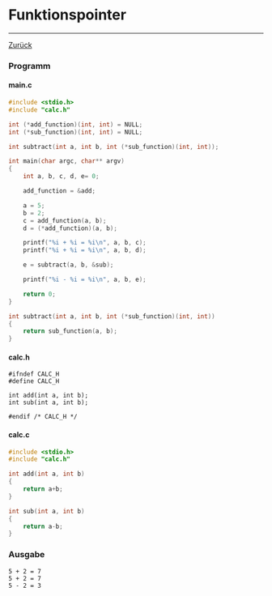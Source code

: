 # Funktionspointer
---
[Zurück](../README.md)

### Programm

#### main.c
```c
#include <stdio.h>
#include "calc.h"

int (*add_function)(int, int) = NULL;
int (*sub_function)(int, int) = NULL;

int subtract(int a, int b, int (*sub_function)(int, int));

int main(char argc, char** argv)
{
	int a, b, c, d, e= 0;

	add_function = &add;

	a = 5;
	b = 2;
	c = add_function(a, b);
	d = (*add_function)(a, b);

	printf("%i + %i = %i\n", a, b, c);
	printf("%i + %i = %i\n", a, b, d);

	e = subtract(a, b, &sub);

	printf("%i - %i = %i\n", a, b, e);

	return 0;
}

int subtract(int a, int b, int (*sub_function)(int, int))
{
	return sub_function(a, b);
}
```

#### calc.h
```
#ifndef CALC_H
#define CALC_H

int add(int a, int b);
int sub(int a, int b);

#endif /* CALC_H */
```

#### calc.c
```c
#include <stdio.h>
#include "calc.h"

int add(int a, int b)
{
	return a+b;
}

int sub(int a, int b)
{
	return a-b;
}
```

### Ausgabe
```
5 + 2 = 7
5 + 2 = 7
5 - 2 = 3
```
